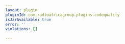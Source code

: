 ```yaml
---
layout: plugin
pluginId: com.radioafricagroup.plugins.codequality
isJarAvailable: true
error: ''
violations: []

---
```

